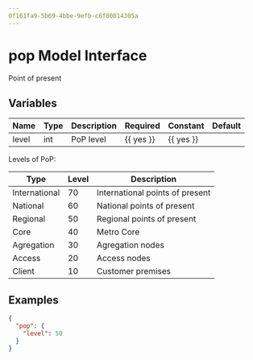```yaml
---
0f161fa9-5b69-4bbe-9efb-c6f80814305a
---
```


# pop Model Interface

Point of present

## Variables

| Name   | Type   | Description   | Required         | Constant         | Default   |
| ------ | ------ | ------------- | ---------------- | ---------------- | --------- |
| level  | int    | PoP level     | {{ yes }} | {{ yes }} |           |

Levels of PoP:

| Type          |   Level | Description                     |
| ------------- | ------- | ------------------------------- |
| International |      70 | International points of present |
| National      |      60 | National points of present      |
| Regional      |      50 | Regional points of present      |
| Core          |      40 | Metro Core                      |
| Agregation    |      30 | Agregation nodes                |
| Access        |      20 | Access nodes                    |
| Client        |      10 | Customer premises               |

## Examples

```json
{
  "pop": {
    "level": 50
  }
}
```
